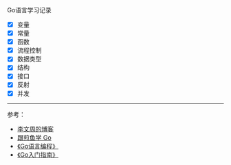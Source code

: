 Go语言学习记录
- [x] 变量  
- [x] 常量
- [x] 函数
- [x] 流程控制
- [x] 数据类型
- [x] 结构
- [x] 接口
- [x] 反射
- [x] 并发

<hr/>

参考：

- [李文周的博客](https://liwenzhou.com/)
- [跟煎鱼学 Go](https://eddycjy.com/go-categories/)
- [《Go语言编程》]()
- [《Go入门指南》](https://github.com/unknwon/the-way-to-go_ZH_CN/blob/master/eBook/directory.md)